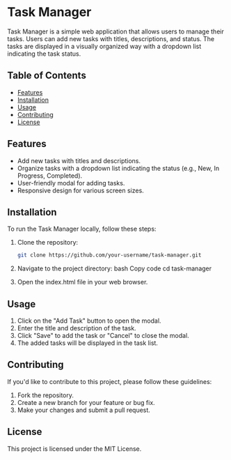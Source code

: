 # Task Manager

Task Manager is a simple web application that allows users to manage their tasks. Users can add new tasks with titles, descriptions, and status. The tasks are displayed in a visually organized way with a dropdown list indicating the task status.

## Table of Contents

- [Features](#features)
- [Installation](#installation)
- [Usage](#usage)
- [Contributing](#contributing)
- [License](#license)

## Features

- Add new tasks with titles and descriptions.
- Organize tasks with a dropdown list indicating the status (e.g., New, In Progress, Completed).
- User-friendly modal for adding tasks.
- Responsive design for various screen sizes.

## Installation

To run the Task Manager locally, follow these steps:

1. Clone the repository:

   ```bash
   git clone https://github.com/your-username/task-manager.git


1. Navigate to the project directory:
bash
Copy code
cd task-manager
2. Open the index.html file in your web browser.

## Usage
1. Click on the "Add Task" button to open the modal.
2. Enter the title and description of the task.
3. Click "Save" to add the task or "Cancel" to close the modal.
4. The added tasks will be displayed in the task list.


## Contributing
If you'd like to contribute to this project, please follow these guidelines:

1. Fork the repository.
2. Create a new branch for your feature or bug fix.
3. Make your changes and submit a pull request.

## License
This project is licensed under the MIT License.


